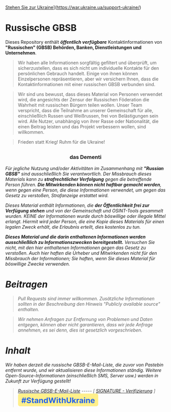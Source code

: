 [Stehen Sie zur Ukraine](https://raw.githubusercontent.com/vshymanskyy/StandWithUkraine/main/banner2-direct.svg)](https://war.ukraine.ua/support-ukraine/)

# Russische GBSB
Dieses Repository enthält ***öffentlich verfügbare*** Kontaktinformationen von **"Russischen" (GBSB) Behörden, Banken, Dienstleistungen und Unternehmen**.
> Wir haben alle Informationen sorgfältig gefiltert und überprüft, um sicherzustellen, dass es sich nicht um individuelle Kontakte für den persönlichen Gebrauch handelt. Einige von ihnen können Einzelpersonen repräsentieren, aber wir versichern Ihnen, dass die Kontaktinformationen mit einer russischen GBSB verbunden sind.

> Wir sind uns bewusst, dass dieses Material von Personen verwendet wird, die angesichts der Zensur der Russischen Föderation die Wahrheit mit russischen Bürgern teilen wollen. Unser Team verspricht, dass die Teilnahme an unserer Gemeinschaft für alle, einschließlich Russen und Weißrussen, frei von Belästigungen sein wird. Alle Nutzer, unabhängig von ihrer Rasse oder Nationalität, die einen Beitrag leisten und das Projekt verbessern wollen, sind willkommen.

> Frieden statt Krieg! Ruhm für die Ukraine!

##

<h3><p align="center">das Dementi</p></h3>

<i>Für jegliche Nutzung und/oder Aktivitäten im Zusammenhang mit <b>"Russian GBSB"</b> sind ausschließlich Sie verantwortlich. Der Missbrauch dieses Materials kann zu <b>strafrechtlicher Verfolgung</b> gegen die betreffende Person führen. <b>Die Mitwirkenden können nicht haftbar gemacht werden</b>, wenn gegen eine Person, die diese Informationen verwendet, um gegen das Gesetz zu verstoßen, Strafanzeige erstattet wird.

Dieses Material enthält Informationen, die <b>der Öffentlichkeit frei zur Verfügung stehen</b> und von der Gemeinschaft und OSINT-Tools gesammelt wurden. KEINE der Informationen wurde durch böswillige oder illegale Mittel erlangt. Hiermit wird jeder Person, die eine Kopie dieses Materials für einen legalen Zweck erhält, die Erlaubnis erteilt, dies kostenlos zu tun.

<b>Dieses Material und die darin enthaltenen Informationen werden ausschließlich zu Informationszwecken bereitgestellt.</b> Versuchen Sie nicht, mit den hier enthaltenen Informationen gegen das Gesetz zu verstoßen. Auch hier haften die Urheber und Mitwirkenden nicht für den Missbrauch der Informationen; Sie haften, wenn Sie dieses Material für böswillige Zwecke verwenden.
  
# Beitragen
  
> Pull Requests sind immer willkommen. Zusätzliche Informationen sollten in der Beschreibung den Hinweis "Publicly available source" enthalten.
  
> Wir nehmen Anfragen zur Entfernung von Problemen und Daten entgegen, können aber nicht garantieren, dass wir jede Anfrage annehmen, es sei denn, dies ist gesetzlich vorgeschrieben.

# Inhalt
Wir haben derzeit die russische GBSB-E-Mail-Liste, die zuvor von Pastebin entfernt wurde, und wir aktualisieren diese Informationen ständig. Weitere Open-Source-Informationen (einschließlich SMS, Server usw.) werden in Zukunft zur Verfügung gestellt!
> [Russische GBSB-E-Mail-Liste](/CONTENTS/Emails/emails.txt) ----- [ [SIGNATURE - Verifizierung](/SIGNATURE) ]  
[![StandWithUkraine](https://raw.githubusercontent.com/vshymanskyy/StandWithUkraine/main/badges/StandWithUkraine.svg)](https://t.me/itarmyofukraine2022)
